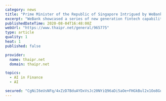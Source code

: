 ```yaml
---
category: news
title: "Prime Minister of the Republic of Singapore Intrigued by WeBank’s Fintech-powered Services at SFF x SWITCH"
excerpt: "WeBank showcased a series of new generation fintech capabilities at the Singapore Fintech Festival. On Nov. 12, Lee Hsien Loong, Prime Minister of the Republic of Singapore, visited WeBank's booth and communicated with Henry Ma,"
publishedDateTime: 2020-08-04T16:48:00Z
webUrl: "https://www.thaipr.net/general/965775"
type: article
quality: 1
heat: 1
published: false

provider:
  name: thaipr.net
  domain: thaipr.net

topics:
  - AI in Finance
  - AI

secured: "CgNiI6eUsNFq/4xZzD7BduAYDxVsJc20NYiQ96aDi5aOe+FHGkBul2x1Oo8GuNyq6uxVm4UcxviBZJUpThd2XkusljP9vEcUDADOGUWhY7v2GHG2Pq0uyqFWyHb2eqzZWxHOTYlu+BdX0RddkNInfGkv0hA1vQOHZvDvkM62eiqXr+lcDYNvNcxgouVrGf9B5cinbUFtkutDJ+9YHmhn8RJ+Hl67Mbpyq918G44Tx7QMLKnVnNhIfCYVGB/OxXptkfNxQ70oKGNtw6OlMeXVTDv0BMVYHWz7m0Hqv5wD42m+dXer6Tjk3/Dx1isnV3dlbcuwwussbWSv+UF4h3jmIg==;aJJhOakNa4ifgU018ZFUqA=="
---
```


